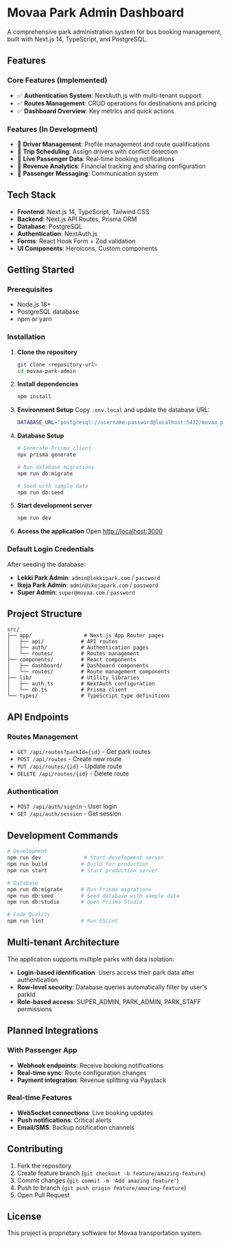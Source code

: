 # Movaa Park Admin Dashboard

A comprehensive park administration system for bus booking management, built with Next.js 14, TypeScript, and PostgreSQL.

## Features

### Core Features (Implemented)

- ✅ **Authentication System**: NextAuth.js with multi-tenant support
- ✅ **Routes Management**: CRUD operations for destinations and pricing
- ✅ **Dashboard Overview**: Key metrics and quick actions

### Features (In Development)

- 🚧 **Driver Management**: Profile management and route qualifications
- 🚧 **Trip Scheduling**: Assign drivers with conflict detection
- 🚧 **Live Passenger Data**: Real-time booking notifications
- 🚧 **Revenue Analytics**: Financial tracking and sharing configuration
- 🚧 **Passenger Messaging**: Communication system

## Tech Stack

- **Frontend**: Next.js 14, TypeScript, Tailwind CSS
- **Backend**: Next.js API Routes, Prisma ORM
- **Database**: PostgreSQL
- **Authentication**: NextAuth.js
- **Forms**: React Hook Form + Zod validation
- **UI Components**: Heroicons, Custom components

## Getting Started

### Prerequisites

- Node.js 18+
- PostgreSQL database
- npm or yarn

### Installation

1. **Clone the repository**

   ```bash
   git clone <repository-url>
   cd movaa-park-admin
   ```

2. **Install dependencies**

   ```bash
   npm install
   ```

3. **Environment Setup**
   Copy `.env.local` and update the database URL:

   ```bash
   DATABASE_URL="postgresql://username:password@localhost:5432/movaa_park_admin"
   ```

4. **Database Setup**

   ```bash
   # Generate Prisma client
   npx prisma generate

   # Run database migrations
   npm run db:migrate

   # Seed with sample data
   npm run db:seed
   ```

5. **Start development server**

   ```bash
   npm run dev
   ```

6. **Access the application**
   Open [http://localhost:3000](http://localhost:3000)

### Default Login Credentials

After seeding the database:

- **Lekki Park Admin**: `admin@lekkipark.com` / `password`
- **Ikeja Park Admin**: `admin@ikejapark.com` / `password`
- **Super Admin**: `super@movaa.com` / `password`

## Project Structure

```
src/
├── app/                 # Next.js App Router pages
│   ├── api/            # API routes
│   ├── auth/           # Authentication pages
│   └── routes/         # Routes management
├── components/         # React components
│   ├── dashboard/      # Dashboard components
│   └── routes/         # Route management components
├── lib/                # Utility libraries
│   ├── auth.ts         # NextAuth configuration
│   └── db.ts           # Prisma client
└── types/              # TypeScript type definitions
```

## API Endpoints

### Routes Management

- `GET /api/routes?parkId={id}` - Get park routes
- `POST /api/routes` - Create new route
- `PUT /api/routes/{id}` - Update route
- `DELETE /api/routes/{id}` - Delete route

### Authentication

- `POST /api/auth/signin` - User login
- `GET /api/auth/session` - Get session

## Development Commands

```bash
# Development
npm run dev              # Start development server
npm run build           # Build for production
npm run start           # Start production server

# Database
npm run db:migrate      # Run Prisma migrations
npm run db:seed         # Seed database with sample data
npm run db:studio       # Open Prisma Studio

# Code Quality
npm run lint            # Run ESLint
```

## Multi-tenant Architecture

The application supports multiple parks with data isolation:

- **Login-based identification**: Users access their park data after authentication
- **Row-level security**: Database queries automatically filter by user's parkId
- **Role-based access**: SUPER_ADMIN, PARK_ADMIN, PARK_STAFF permissions

## Planned Integrations

### With Passenger App

- **Webhook endpoints**: Receive booking notifications
- **Real-time sync**: Route configuration changes
- **Payment integration**: Revenue splitting via Paystack

### Real-time Features

- **WebSocket connections**: Live booking updates
- **Push notifications**: Critical alerts
- **Email/SMS**: Backup notification channels

## Contributing

1. Fork the repository
2. Create feature branch (`git checkout -b feature/amazing-feature`)
3. Commit changes (`git commit -m 'Add amazing feature'`)
4. Push to branch (`git push origin feature/amazing-feature`)
5. Open Pull Request

## License

This project is proprietary software for Movaa transportation system.
